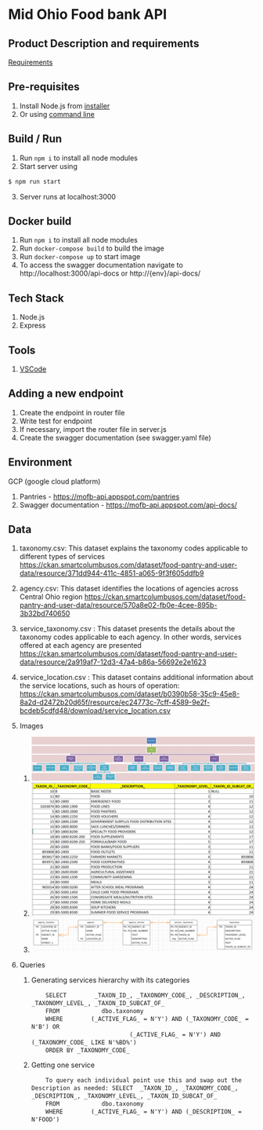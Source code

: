 # Mid Ohio Food bank API

## Product Description and requirements

[Requirements](https://github.com/SCODEMeetup/mofb-api/blob/master/product-spec.md)

## Pre-requisites

1. Install Node.js from [installer](https://nodejs.org/en/)
2. Or using [command line](https://nodejs.org/en/download/package-manager/)

## Build / Run

1. Run `npm i` to install all node modules
2. Start server using

```bash
$ npm run start
```

3. Server runs at localhost:3000

## Docker build

1. Run `npm i` to install all node modules
2. Run `docker-compose build` to build the image
3. Run `docker-compose up` to start image
4. To access the swagger documentation navigate to http://localhost:3000/api-docs or http://{env}/api-docs/

## Tech Stack

1. Node.js
2. Express

## Tools

1. [VSCode](https://code.visualstudio.com/)

## Adding a new endpoint

1. Create the endpoint in router file
2. Write test for endpoint
3. If necessary, import the router file in server.js
4. Create the swagger documentation (see swagger.yaml file)

## Environment

GCP (google cloud platform)

1. Pantries - https://mofb-api.appspot.com/pantries
2. Swagger documentation - https://mofb-api.appspot.com/api-docs/

## Data

1. taxonomy.csv: This dataset explains the taxonomy codes applicable to different types of
   services
   https://ckan.smartcolumbusos.com/dataset/food-pantry-and-user-data/resource/371dd944-411c-4851-a065-9f3f605ddfb9
2. agency.csv: This dataset identifies the locations of agencies across Central Ohio region
   https://ckan.smartcolumbusos.com/dataset/food-pantry-and-user-data/resource/570a8e02-fb0e-4cee-895b-3b32bd740650
3. service_taxonomy.csv : This dataset presents the details about the taxonomy codes applicable
   to each agency. In other words, services offered at each agency are presented
   https://ckan.smartcolumbusos.com/dataset/food-pantry-and-user-data/resource/2a919af7-12d3-47a4-b86a-56692e2e1623
4. service_location.csv : This dataset contains additional information about the service locations,
   such as hours of operation:
   https://ckan.smartcolumbusos.com/dataset/b0390b58-35c9-45e8-8a2d-d2472b20d65f/resource/ec24773c-7cff-4589-9e2f-bcdeb5cdfd48/download/service_location.csv
5. Images

   1. ![Services aka Taxonomies with subcategories as graph](/extra/services-taxanomy-hierarchy.png)
   2. ![Services aka Taxonomies with subcategories as table](/extra/services-hierarchy-table.png)
   3. ![Agency and Services relation](/extra/agency-services-relation.png)

6. Queries
   1. Generating services hierarchy with its categories
      ```
          SELECT        _TAXON_ID_, _TAXONOMY_CODE_, _DESCRIPTION_, _TAXONOMY_LEVEL_, _TAXON_ID_SUBCAT_OF_
          FROM            dbo.taxonomy
          WHERE        (_ACTIVE_FLAG_ = N'Y') AND (_TAXONOMY_CODE_ = N'B') OR
                                  (_ACTIVE_FLAG_ = N'Y') AND (_TAXONOMY_CODE_ LIKE N'%BD%')
          ORDER BY _TAXONOMY_CODE_
      ```
   2. Getting one service
      ```
          To query each individual point use this and swap out the Description as needed: SELECT  _TAXON_ID_, _TAXONOMY_CODE_, _DESCRIPTION_, _TAXONOMY_LEVEL_, _TAXON_ID_SUBCAT_OF_
          FROM            dbo.taxonomy
          WHERE        (_ACTIVE_FLAG_ = N'Y') AND (_DESCRIPTION_ = N'FOOD')
      ```
